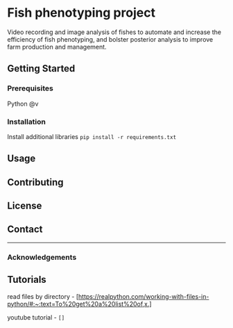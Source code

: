 # Fish phenotyping project
Video recording and image analysis of fishes to automate and increase the efficiency of fish phenotyping, and bolster posterior analysis to improve farm production and management.

## Getting Started

### Prerequisites
Python @v

### Installation
Install additional libraries
``pip install -r requirements.txt``


## Usage

## Contributing

## License

## Contact

<hr/>

### Acknowledgements

## Tutorials
read files by directory - [https://realpython.com/working-with-files-in-python/#:~:text=To%20get%20a%20list%20of,x.]

youtube tutorial - ```[]```

#




